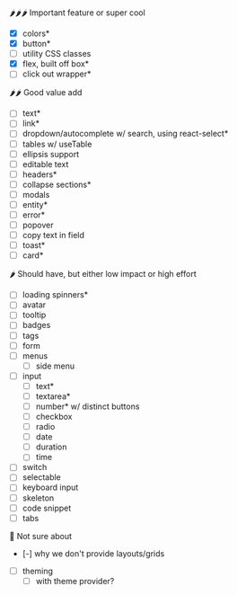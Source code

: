 🌶🌶🌶 Important feature or super cool

- [x] colors\*
- [x] button\*
- [ ] utility CSS classes
- [x] flex, built off box\*
- [ ] click out wrapper\*

🌶🌶 Good value add

- [ ] text\*
- [ ] link\*
- [ ] dropdown/autocomplete w/ search, using react-select\*
- [ ] tables w/ useTable
- [ ] ellipsis support
- [ ] editable text
- [ ] headers\*
- [ ] collapse sections\*
- [ ] modals
- [ ] entity\*
- [ ] error\*
- [ ] popover
- [ ] copy text in field
- [ ] toast\*
- [ ] card\*

🌶 Should have, but either low impact or high effort

- [ ] loading spinners\*
- [ ] avatar
- [ ] tooltip
- [ ] badges
- [ ] tags
- [ ] form
- [ ] menus
  - [ ] side menu
- [ ] input
  - [ ] text\*
  - [ ] textarea\*
  - [ ] number\* w/ distinct buttons
  - [ ] checkbox
  - [ ] radio
  - [ ] date
  - [ ] duration
  - [ ] time
- [ ] switch
- [ ] selectable
- [ ] keyboard input
- [ ] skeleton
- [ ] code snippet
- [ ] tabs

🧊 Not sure about

- [-] why we don't provide layouts/grids
- [ ] theming
  - [ ] with theme provider?

